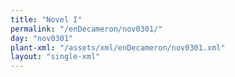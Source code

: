 ```yaml
---
title: "Novel I"
permalink: "/enDecameron/nov0301/"
day: "nov0301"
plant-xml: "/assets/xml/enDecameron/nov0301.xml"
layout: "single-xml"
---
```

